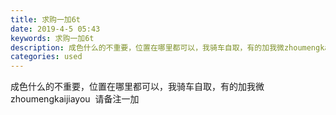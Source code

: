 ```yaml
---
title: 求购一加6t
date: 2019-4-5 05:43
keywords: 求购一加6t
description: 成色什么的不重要，位置在哪里都可以，我骑车自取，有的加我微zhoumengkaijiayou  请备注一加
categories: used
---
```

<td class="t_f" id="postmessage_3398174">

成色什么的不重要，位置在哪里都可以，我骑车自取，有的加我微zhoumengkaijiayou  请备注一加<br/>
</td>

